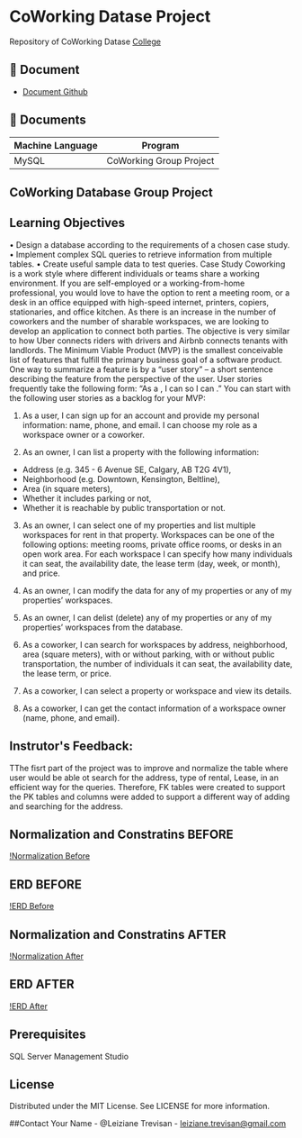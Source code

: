 
# CoWorking Datase Project

Repository of CoWorking Datase
[College](https://d2l.bowvalleycollege.ca/d2l/lms/dropbox/user/folder_user_view_feedback.d2l?db=226603&grpid=0&isprv=0&bp=0&ou=394787)



## 📑 Document
- [Document Github](https://github.com/LizzyTrevisan/Co-working-Database-Project.git)
## 📔 Documents

| Machine Language | Program |
| ------- | ------------ |
| MySQL | CoWorking Group Project | 



## CoWorking Database Group Project


## Learning Objectives
•	Design a database according to the requirements of a chosen case study.
•	Implement complex SQL queries to retrieve information from multiple tables.
•	Create useful sample data to test queries.
Case Study
Coworking is a work style where different individuals or teams share a working environment. If you are self-employed or a working-from-home professional, you would love to have the option to rent a meeting room, or a desk in an office equipped with high-speed internet, printers, copiers, stationaries, and office kitchen. As there is an increase in the number of coworkers and the number of sharable workspaces, we are looking to develop an application to connect both parties. The objective is very similar to how Uber connects riders with drivers and Airbnb connects tenants with landlords.
The Minimum Viable Product (MVP) is the smallest conceivable list of features that fulfill the primary business goal of a software product. One way to summarize a feature is by a “user story” – a short sentence describing the feature from the perspective of the user. User stories frequently take the following form: “As a <type of user>, I can <take some action> so I can <some reason>.” You can start with the following user stories as a backlog for your MVP:
1.	As a user, I can sign up for an account and provide my personal information: name, phone, and email. I can choose my role as a workspace owner or a coworker.

2.	As an owner, I can list a property with the following information:
- 	Address (e.g. 345 - 6 Avenue SE, Calgary, AB T2G 4V1),
- 	Neighborhood (e.g. Downtown, Kensington, Beltline),
- 	Area (in square meters),
-	Whether it includes parking or not,
-	Whether it is reachable by public transportation or not.

3.	As an owner, I can select one of my properties and list multiple workspaces for rent in that property. Workspaces can be one of the following options: meeting rooms, private office rooms, or desks in an open work area. For each workspace I can specify how many individuals it can seat, the availability date, the lease term (day, week, or month), and price.

4.	As an owner, I can modify the data for any of my properties or any of my properties’ workspaces.

5.	As an owner, I can delist (delete) any of my properties or any of my properties’ workspaces from the database.

6.	As a coworker, I can search for workspaces by address, neighborhood, area (square meters), with or without parking, with or without public transportation, the number of individuals it can seat, the availability date, the lease term, or price.

7.	As a coworker, I can select a property or workspace and view its details.

8.	As a coworker, I can get the contact information of a workspace owner (name, phone, and email).

## Instrutor's Feedback: 
TThe fisrt part of the project was to improve and normalize the table where user would be able ot search for the address, type of rental, Lease, in an efficient way for the queries. Therefore, FK tables were created to support the  PK tables and columns were added to support a different way of adding and searching for the address.

## Normalization and Constratins BEFORE

[!Normalization Before](https://github.com/LizzyTrevisan/Co-working-Database-Project/blob/main/ERD_Group%20Project.pdf)

## ERD BEFORE
[!ERD Before](https://github.com/LizzyTrevisan/Co-working-Database-Project/blob/main/ERD_Group%20Project.pdf)


## Normalization and Constratins AFTER
[!Normalization After](https://github.com/LizzyTrevisan/Co-working-Database-Project/blob/main/Tables%20reevaluated%20after%20FeedBack.pdf)

## ERD AFTER


[!ERD After](https://github.com/LizzyTrevisan/Co-working-Database-Project/blob/main/FINAL%20ERD.pdf)


## Prerequisites

SQL Server Management Studio


## License
Distributed under the MIT License. See LICENSE for more information.

##Contact
Your Name - @Leiziane Trevisan - leiziane.trevisan@gmail.com
